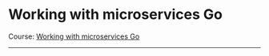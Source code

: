 # Working with microservices Go 

Course: [Working with microservices Go](https://www.udemy.com/course/working-with-microservices-in-go/)

-----

